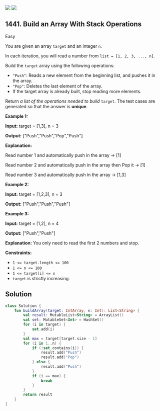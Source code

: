[![](https://img.shields.io/github/stars/javadev/LeetCode-in-Kotlin?label=Stars&style=flat-square)](https://github.com/javadev/LeetCode-in-Kotlin)
[![](https://img.shields.io/github/forks/javadev/LeetCode-in-Kotlin?label=Fork%20me%20on%20GitHub%20&style=flat-square)](https://github.com/javadev/LeetCode-in-Kotlin/fork)

## 1441\. Build an Array With Stack Operations

Easy

You are given an array `target` and an integer `n`.

In each iteration, you will read a number from `list = [1, 2, 3, ..., n]`.

Build the `target` array using the following operations:

*   `"Push"`: Reads a new element from the beginning list, and pushes it in the array.
*   `"Pop"`: Deletes the last element of the array.
*   If the target array is already built, stop reading more elements.

Return _a list of the operations needed to build_ `target`. The test cases are generated so that the answer is **unique**.

**Example 1:**

**Input:** target = [1,3], n = 3

**Output:** ["Push","Push","Pop","Push"]

**Explanation:**

Read number 1 and automatically push in the array -> [1] 

Read number 2 and automatically push in the array then Pop it -> [1]

Read number 3 and automatically push in the array -> [1,3]

**Example 2:**

**Input:** target = [1,2,3], n = 3

**Output:** ["Push","Push","Push"]

**Example 3:**

**Input:** target = [1,2], n = 4

**Output:** ["Push","Push"]

**Explanation:** You only need to read the first 2 numbers and stop.

**Constraints:**

*   `1 <= target.length <= 100`
*   `1 <= n <= 100`
*   `1 <= target[i] <= n`
*   `target` is strictly increasing.

## Solution

```kotlin
class Solution {
    fun buildArray(target: IntArray, n: Int): List<String> {
        val result: MutableList<String> = ArrayList()
        val set: MutableSet<Int> = HashSet()
        for (i in target) {
            set.add(i)
        }
        val max = target[target.size - 1]
        for (i in 1..n) {
            if (!set.contains(i)) {
                result.add("Push")
                result.add("Pop")
            } else {
                result.add("Push")
            }
            if (i == max) {
                break
            }
        }
        return result
    }
}
```